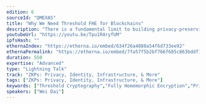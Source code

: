 ```yaml
---
edition: 6
sourceId: "QMEXAS"
title: "Why We Need Threshold FHE for Blockchains"
description: "There is a fundamental limit to building privacy-preserving applications in ZK. For example, we do not know how to replicate applications such as Uniswap and Aave in zero knowledge where complete privacy for users is achieved. This talk introduces how threshold FHE can help fill the gap ZK tech leave us desiring--privacy for shared-state applications."
youtubeUrl: "https://youtu.be/Tpu1R4ryfUM"
ipfsHash: ""
ethernaIndex: "https://etherna.io/embed/634f26a4080a54f6d733ee92"
ethernaPermalink: "https://etherna.io/embed/7fa57f5b2bf766f685c863bddf1054cfe9a4c687b7d747f8b8b20283da58569c"
duration: 550
expertise: "Advanced"
type: "Lightning Talk"
track: "ZKPs: Privacy, Identity, Infrastructure, & More"
tags: ["ZKPs: Privacy, Identity, Infrastructure, & More"]
keywords: ["Threshold Cryptography","Fully Homomorphic Encryption","Privacy"]
speakers: ["Wei Dai"]
---
```

